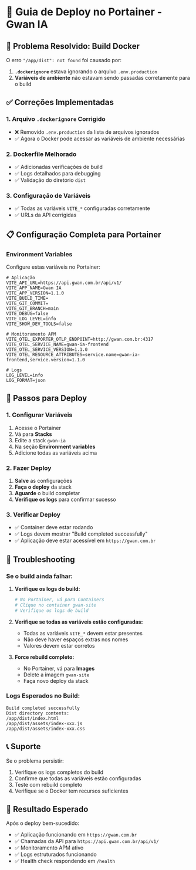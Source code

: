 # 🐳 Guia de Deploy no Portainer - Gwan IA

## 🚨 Problema Resolvido: Build Docker

O erro `"/app/dist": not found` foi causado por:
1. **`.dockerignore`** estava ignorando o arquivo `.env.production`
2. **Variáveis de ambiente** não estavam sendo passadas corretamente para o build

## ✅ Correções Implementadas

### **1. Arquivo `.dockerignore` Corrigido**
- ❌ Removido `.env.production` da lista de arquivos ignorados
- ✅ Agora o Docker pode acessar as variáveis de ambiente necessárias

### **2. Dockerfile Melhorado**
- ✅ Adicionadas verificações de build
- ✅ Logs detalhados para debugging
- ✅ Validação do diretório `dist`

### **3. Configuração de Variáveis**
- ✅ Todas as variáveis `VITE_*` configuradas corretamente
- ✅ URLs da API corrigidas

## 📋 Configuração Completa para Portainer

### **Environment Variables**
Configure estas variáveis no Portainer:

```env
# Aplicação
VITE_API_URL=https://api.gwan.com.br/api/v1/
VITE_APP_NAME=Gwan IA
VITE_APP_VERSION=1.1.0
VITE_BUILD_TIME=
VITE_GIT_COMMIT=
VITE_GIT_BRANCH=main
VITE_DEBUG=false
VITE_LOG_LEVEL=info
VITE_SHOW_DEV_TOOLS=false

# Monitoramento APM
VITE_OTEL_EXPORTER_OTLP_ENDPOINT=http://gwan.com.br:4317
VITE_OTEL_SERVICE_NAME=gwan-ia-frontend
VITE_OTEL_SERVICE_VERSION=1.1.0
VITE_OTEL_RESOURCE_ATTRIBUTES=service.name=gwan-ia-frontend,service.version=1.1.0

# Logs
LOG_LEVEL=info
LOG_FORMAT=json
```

## 🔧 Passos para Deploy

### **1. Configurar Variáveis**
1. Acesse o Portainer
2. Vá para **Stacks**
3. Edite a stack `gwan-ia`
4. Na seção **Environment variables**
5. Adicione todas as variáveis acima

### **2. Fazer Deploy**
1. **Salve** as configurações
2. **Faça o deploy** da stack
3. **Aguarde** o build completar
4. **Verifique os logs** para confirmar sucesso

### **3. Verificar Deploy**
- ✅ Container deve estar rodando
- ✅ Logs devem mostrar "Build completed successfully"
- ✅ Aplicação deve estar acessível em `https://gwan.com.br`

## 🐛 Troubleshooting

### **Se o build ainda falhar:**

1. **Verifique os logs do build:**
   ```bash
   # No Portainer, vá para Containers
   # Clique no container gwan-site
   # Verifique os logs de build
   ```

2. **Verifique se todas as variáveis estão configuradas:**
   - Todas as variáveis `VITE_*` devem estar presentes
   - Não deve haver espaços extras nos nomes
   - Valores devem estar corretos

3. **Force rebuild completo:**
   - No Portainer, vá para **Images**
   - Delete a imagem `gwan-site`
   - Faça novo deploy da stack

### **Logs Esperados no Build:**
```
Build completed successfully
Dist directory contents:
/app/dist/index.html
/app/dist/assets/index-xxx.js
/app/dist/assets/index-xxx.css
```

## 📞 Suporte

Se o problema persistir:
1. Verifique os logs completos do build
2. Confirme que todas as variáveis estão configuradas
3. Teste com rebuild completo
4. Verifique se o Docker tem recursos suficientes

## 🎯 Resultado Esperado

Após o deploy bem-sucedido:
- ✅ Aplicação funcionando em `https://gwan.com.br`
- ✅ Chamadas da API para `https://api.gwan.com.br/api/v1/`
- ✅ Monitoramento APM ativo
- ✅ Logs estruturados funcionando
- ✅ Health check respondendo em `/health`
